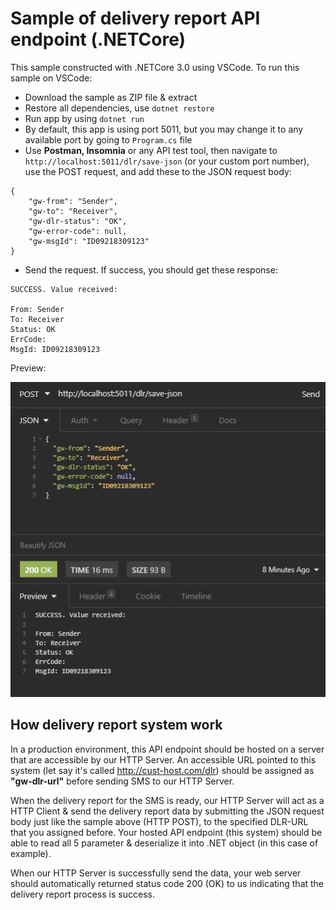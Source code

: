 # Sample of delivery report API endpoint (.NETCore)

This sample constructed with .NETCore 3.0 using VSCode. To run this sample on VSCode:

- Download the sample as ZIP file & extract
- Restore all dependencies, use <code>dotnet restore</code>
- Run app by using <code>dotnet run</code>
- By default, this app is using port 5011, but you may change it to any available port by going to <code>Program.cs</code> file 
- Use __Postman, Insomnia__ or any API test tool, then navigate to <code>http://localhost:5011/dlr/save-json</code> (or your custom port number), use the POST request, and add these to the JSON request body:

```
{
	"gw-from": "Sender",
	"gw-to": "Receiver",
	"gw-dlr-status": "OK",
	"gw-error-code": null,
	"gw-msgId": "ID09218309123"
}
```
- Send the request. If success, you should get these response:
```
SUCCESS. Value received:

From: Sender
To: Receiver
Status: OK
ErrCode: 
MsgId: ID09218309123
```
Preview:

![alt text](https://github.com/minigatewaydev/netcore-delivery-report-sample/blob/master/md-imgs/g1.png?raw=true)

## How delivery report system work

In a production environment, this API endpoint should be hosted on a server that are accessible by our HTTP Server. An accessible URL pointed to this system (let say it's called http://cust-host.com/dlr) should be assigned as __"gw-dlr-url"__ before sending SMS to our HTTP Server. 

When the delivery report for the SMS is ready, our HTTP Server will act as a HTTP Client & send the delivery report data by submitting the JSON request body just like the sample above (HTTP POST), to the specified DLR-URL that you assigned before. Your hosted API endpoint (this system) should be able to read all 5 parameter & deserialize it into .NET object (in this case of example).

When our HTTP Server is successfully send the data, your web server should automatically returned status code 200 (OK) to us indicating that the delivery report process is success.
